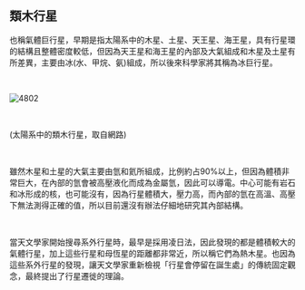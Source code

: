 ## 類木行星

也稱氣體巨行星，早期是指太陽系中的木星、土星、天王星、海王星，具有行星環的結構且整體密度較低，但因為天王星和海王星的內部及大氣組成和木星及土星有所差異，主要由冰(水、甲烷、氨)組成，所以後來科學家將其稱為冰巨行星。

<br />

![4802](https://i.imgur.com/8xXQV2Z.png)

<br />

(太陽系中的類木行星，取自網路)

<br />

雖然木星和土星的大氣主要由氫和氦所組成，比例約占90%以上，但因為體積非常巨大，在內部的氫會被高壓液化而成為金屬氫，因此可以導電。中心可能有岩石和冰形成的核，也可能沒有，因為行星體積大，壓力高，而內部的氫在高溫、高壓下無法測得正確的值，所以目前還沒有辦法仔細地研究其內部結構。

<br />

當天文學家開始搜尋系外行星時，最早是採用凌日法，因此發現的都是體積較大的氣體行星，加上這些行星和母恆星的距離都非常近，所以稱它們為熱木星。也因為這些系外行星的發現，讓天文學家重新檢視「行星會停留在誕生處」的傳統固定觀念，最終提出了行星遷徙的理論。